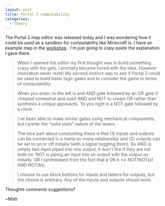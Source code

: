 ```yaml
---
layout: post
title: Portal 2 Computability
categories:
  - Thoery
---
```


The Portal 2 map editor was released today and I was wondering how it could be used as a sandbox for computability like Minecraft is. I have an example map in the  [workshop](http://steamcommunity.com/sharedfiles/filedetails/?id=68513261) . I'm just going to copy-paste the explanation I gave there:

> When I opened the editor my first thought was to build something crazy with the gels. I prompty became bored with the idea. However innovation never rests! My second instinct was to see if Portal 2 could be used to build basic logic gates and to consider the game in terms of computability.

> When you enter, to the left is and AND gate followed by an OR gate (I cheated somewhat and used AND and NOT to create OR rather than synthesis a unique approach). To you right is a NOT gate followed by a clock.

> I've been able to make similar gates using mechanical components, but I prefer the "solid state" nature of the lasers.

> The nice part about constucting these is that (1) inputs and outputs can be connected in a many-to-many relationship and (2) outputs can be set to on or off initially (with a signal toggling them). So AND is simply two input piped into one output; it won't fire if they are not both on. NOT is piping an input into an output with the output on initially. OR I synthesised from the fact that a OR b <-> NOT(NOT(a) AND NOT(b)).

>I choose to use block buttons for inputs and lasters for outputs, but the choice is arbitrary. Any of the inputs and outputs should work.

Thoughts comments suggestions?

~Matt

